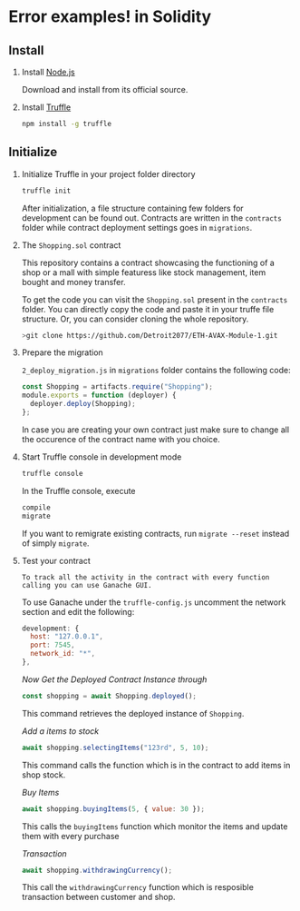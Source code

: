 # Error examples! in Solidity

## Install

1. Install [Node.js](https://nodejs.org)

   Download and install from its official source.

2. Install [Truffle](https://github.com/trufflesuite/truffle)

   ```bash
   npm install -g truffle
   ```

## Initialize

1. Initialize Truffle in your project folder directory

   ```bash
   truffle init
   ```

   After initialization, a file structure containing few folders for development can be found out. Contracts are written in the `contracts` folder while contract deployment settings goes in `migrations`.

2. The `Shopping.sol` contract

   This repository contains a contract showcasing the functioning of a shop or a mall with simple featuress like stock management, item bought and money transfer.

   To get the code you can visit the `Shopping.sol`
   present in the `contracts` folder. You can directly copy the code and paste it in your truffe file structure. Or, you can consider cloning the whole repository.

   ```sh
   >git clone https://github.com/Detroit2077/ETH-AVAX-Module-1.git
   ```

3. Prepare the migration

   `2_deploy_migration.js` in `migrations` folder contains the following code:

   ```js
   const Shopping = artifacts.require("Shopping");
   module.exports = function (deployer) {
     deployer.deploy(Shopping);
   };
   ```

   In case you are creating your own contract just make sure to change all the occurence of the contract name with you choice.

4. Start Truffle console in development mode

   ```bash
   truffle console
   ```

   In the Truffle console, execute

   ```bash
   compile
   migrate
   ```

   If you want to remigrate existing contracts, run `migrate --reset` instead of simply `migrate`.

5. Test your contract

   ```
   To track all the activity in the contract with every function calling you can use Ganache GUI.
   ```

   To use Ganache under the `truffle-config.js` uncomment the network section and edit the following:

   ```js
   development: {
     host: "127.0.0.1",
     port: 7545,
     network_id: "*",
   },
   ```

   _Now Get the Deployed Contract Instance through_

   ```javascript
   const shopping = await Shopping.deployed();
   ```

   This command retrieves the deployed instance of `Shopping`.

   _Add a items to stock_

   ```javascript
   await shopping.selectingItems("123rd", 5, 10);
   ```

   This command calls the function which is in the contract to add items in shop stock.

   _Buy Items_

   ```javascript
   await shopping.buyingItems(5, { value: 30 });
   ```

   This calls the `buyingItems` function which monitor the items and update them with every purchase

   _Transaction_

   ```javascript
   await shopping.withdrawingCurrency();
   ```

   This call the `withdrawingCurrency` function which is resposible transaction between customer and shop.
